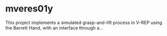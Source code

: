 # mveres01y
This project implements a simulated grasp-and-lift process in V-REP using the Barrett Hand, with an interface through a…
